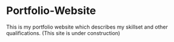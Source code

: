 # Portfolio-Website
This is my portfolio website which describes my skillset and other qualifications. 
(This site is under construction)
